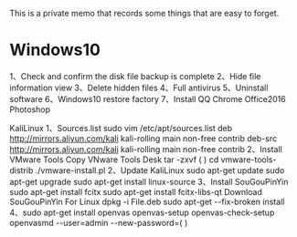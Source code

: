  This is a private memo that records some things that are easy to forget.
 # Windows10
 1、Check and confirm the disk file backup is complete
 2、Hide file information view
 3、Delete hidden files
 4、Full antivirus
 5、Uninstall software
 6、Windows10 restore factory
 7、Install QQ Chrome Office2016 Photoshop

 KaliLinux
 1、Sources.list
       sudo vim /etc/apt/sources.list
       deb http://mirrors.aliyun.com/kali kali-rolling main non-free contrib
       deb-src http://mirrors.aliyun.com/kali kali-rolling main non-free contrib
 2、Install VMware Tools
    Copy VNware Tools Desk
    tar -zxvf (           )
    cd vmware-tools-distrib
    ./vmware-install.pl
 2、Update KaliLinux
   sudo apt-get update
   sudo apt-get upgrade
   sudo apt-get install linux-source
 3、Install SouGouPinYin
    sudo apt-get install fcitx
    sudo apt-get install fcitx-libs-qt
    Download SouGouPinYin For Linux
    dpkg -i File.deb
    sudo apt-get --fix-broken install
 4、sudo apt-get install openvas
    openvas-setup
    openvas-check-setup
    openvasmd --user=admin --new-password=(           )
 
